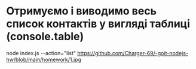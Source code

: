 # Отримуємо і виводимо весь список контактів у вигляді таблиці (console.table)
node index.js --action="list"
https://github.com/Charger-69/-goit-nodejs-hw/blob/main/homework/1.jpg

